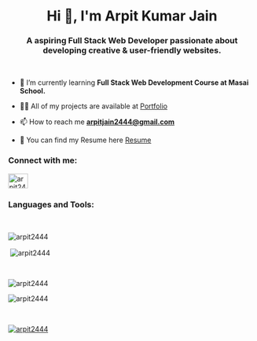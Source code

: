 <h1 align="center">Hi 👋, I'm Arpit Kumar Jain</h1>
<h3 align="center">A aspiring Full Stack Web Developer passionate about developing creative & user-friendly websites.</h3>

<br/>

- 🌱 I’m currently learning **Full Stack Web Development Course at Masai School.**

- 👨‍💻 All of my projects are available at     <a href="https://arpit2444.github.io/">Portfolio</a>
 

- 📫 How to reach me **arpitjain2444@gmail.com**

- 📄 You can find my Resume here <a href="https://drive.google.com/file/d/1TWJsA_4rVVreZioBeK3YR7yI2-0m_8uu/view?usp=share_link"> Resume</a>

<h3 align="left">Connect with me:</h3>
<p align="left">

<a href="https://linkedin.com/in/arpit2444" target="blank"><img align="center" src="https://encrypted-tbn0.gstatic.com/images?q=tbn:ANd9GcRnRqgrRLM0ftwdje-GsqJAAydrAp1YBa93PA&usqp=CAU" alt="arpit2444" height="30" width="40" /></a>
</p>

<h3 align="left">Languages and Tools:</h3>
    <img  src="icon.png"  alt="">
  <br/><br/>

<p><img align="left" src="https://github-readme-stats.vercel.app/api/top-langs?username=arpit2444&show_icons=true&locale=en&layout=compact" alt="arpit2444" /></p>
  <br/>
<p>&nbsp;<img align="center" src="https://github-readme-stats.vercel.app/api?username=arpit2444&show_icons=true&locale=en" alt="arpit2444" /></p>
  <br/>
<p><img align="center" src="https://github-readme-streak-stats.herokuapp.com/?user=arpit2444&" alt="arpit2444" /></p>
<p align="left"> <img src="https://komarev.com/ghpvc/?username=arpit2444&label=Profile%20views&color=0e75b6&style=flat" alt="arpit2444" /> </p>
  <br/>
<p align="left"> <a href="https://github.com/ryo-ma/github-profile-trophy"><img src="https://github-profile-trophy.vercel.app/?username=arpit2444" alt="arpit2444" /></a> </p>
